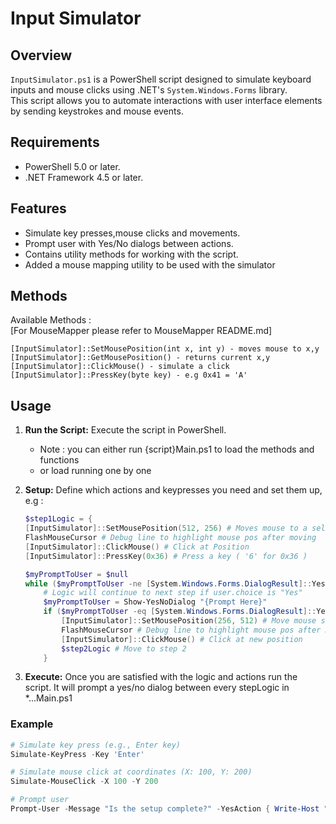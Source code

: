 # Input Simulator

## Overview

`InputSimulator.ps1` is a PowerShell script designed to simulate keyboard inputs and mouse clicks using .NET's `System.Windows.Forms` library.\
This script allows you to automate interactions with user interface elements by sending keystrokes and mouse events.

## Requirements

* PowerShell 5.0 or later.
* .NET Framework 4.5 or later.

## Features

- Simulate key presses,mouse clicks and movements.
- Prompt user with Yes/No dialogs between actions.
- Contains utility methods for working with the script.
- Added a mouse mapping utility to be used with the simulator

## Methods

Available Methods :\
[For MouseMapper please refer to MouseMapper README.md]
```
[InputSimulator]::SetMousePosition(int x, int y) - moves mouse to x,y
[InputSimulator]::GetMousePosition() - returns current x,y
[InputSimulator]::ClickMouse() - simulate a click
[InputSimulator]::PressKey(byte key) - e.g 0x41 = 'A'
```

## Usage

1. **Run the Script:** Execute the script in PowerShell.
   * Note  : you can either run {script}Main.ps1 to load the methods and functions
   * or load running one by one
3. **Setup:** Define which actions and keypresses you need and set them up, e.g :

    ```powershell
    $step1Logic = {
    [InputSimulator]::SetMousePosition(512, 256) # Moves mouse to a selected location
    FlashMouseCursor # Debug line to highlight mouse pos after moving
    [InputSimulator]::ClickMouse() # Click at Position
    [InputSimulator]::PressKey(0x36) # Press a key ( '6' for 0x36 )

    $myPromptToUser = $null
    while ($myPromptToUser -ne [System.Windows.Forms.DialogResult]::Yes) {
        # Logic will continue to next step if user.choice is "Yes"
        $myPromptToUser = Show-YesNoDialog "{Prompt Here}"
        if ($myPromptToUser -eq [System.Windows.Forms.DialogResult]::Yes) {
            [InputSimulator]::SetMousePosition(256, 512) # Move mouse somewhere else
            FlashMouseCursor # Debug line to highlight mouse pos after moving
            [InputSimulator]::ClickMouse() # Click at new position
            $step2Logic # Move to step 2
        }
    ```

4. **Execute:** Once you are satisfied with the logic and actions run the script.
It will prompt a yes/no dialog between every stepLogic in *...Main.ps1

### Example

```powershell
# Simulate key press (e.g., Enter key)
Simulate-KeyPress -Key 'Enter'

# Simulate mouse click at coordinates (X: 100, Y: 200)
Simulate-MouseClick -X 100 -Y 200

# Prompt user
Prompt-User -Message "Is the setup complete?" -YesAction { Write-Host "User selected Yes" } -NoAction { Write-Host "User selected No" }
```

